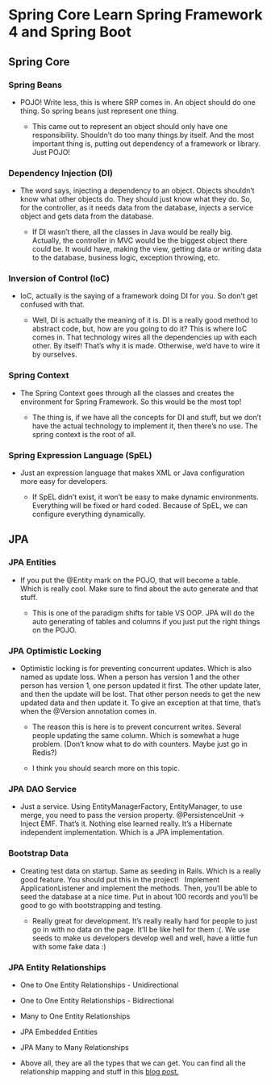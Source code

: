 # Spring Core Learn Spring Framework 4 and Spring Boot


## Spring Core

### Spring Beans

- POJO! Write less, this is where SRP comes in. An object should do one thing. So spring beans just represent one thing. 

	- This came out to represent an object should only have one responsibility. Shouldn’t do too many things by itself. And the most important thing is, putting out dependency of a framework or library. Just POJO!

### Dependency Injection (DI)

- The word says, injecting a dependency to an object. Objects shouldn’t know what other objects do. They should just know what they do. So, for the controller, as it needs data from the database, injects a service object and gets data from the database.

	- If DI wasn’t there, all the classes in Java would be really big. Actually, the controller in MVC would be the biggest object there could be. It would have, making the view, getting data or writing data to the database, business logic, exception throwing, etc.

### Inversion of Control (IoC)

- IoC, actually is the saying of a framework doing DI for you. So don’t get confused with that.

	- Well, DI is actually the meaning of it is. DI is a really good method to abstract code, but, how are you going to do it? This is where IoC comes in. That technology wires all the dependencies up with each other. By itself! That’s why it is made. Otherwise, we’d have to wire it by ourselves.

### Spring Context

- The Spring Context goes through all the classes and creates the environment for Spring Framework. So this would be the most top!

	- The thing is, if we have all the concepts for DI and stuff, but we don’t have the actual technology to implement it, then there’s no use. The spring context is the root of all.

### Spring Expression Language (SpEL)

- Just an expression language that makes XML or Java configuration more easy for developers. 

	- If SpEL didn’t exist, it won’t be easy to make dynamic environments. Everything will be fixed or hard coded. Because of SpEL, we can configure everything dynamically.

## JPA

### JPA Entities

- If you put the @Entity mark on the POJO, that will become a table. Which is really cool. Make sure to find about the auto generate and that stuff. 

	- This is one of the paradigm shifts for table VS OOP. JPA will do the auto generating of tables and columns if you just put the right things on the POJO.

### JPA Optimistic Locking

- Optimistic locking is for preventing concurrent updates. Which is also named as update loss. When a person has version 1 and the other person has version 1, one person updated it first. The other update later, and then the update will be lost. That other person needs to get the new updated data and then update it. To give an exception at that time, that’s when the @Version annotation comes in.

	- The reason this is here is to prevent concurrent writes. Several people updating the same column. Which is somewhat a huge problem. (Don’t know what to do with counters. Maybe just go in Redis?)

	- I think you should search more on this topic.

### JPA DAO Service

- Just a service. Using EntityManagerFactory, EntityManager, to use merge, you need to pass the version property. @PersistenceUnit -> Inject EMF. That’s it. Nothing else learned really. It’s a Hibernate independent implementation. Which is a JPA implementation.

### Bootstrap Data

- Creating test data on startup. Same as seeding in Rails. Which is a really good feature. You should put this in the project!   Implement ApplicationListener<ContextRefreshedEvent> and implement the methods. Then, you’ll be able to seed the database at a nice time. Put in about 100 records and you’ll be good to go with bootstrapping and testing. 

	- Really great for development. It’s really really hard for people to just go in with no data on the page. It’ll be like hell for them :(. We use seeds to make us developers develop well and well, have a little fun with some fake data :)

### JPA Entity Relationships

- One to One Entity Relationships - Unidirectional

- One to One Entity Relationships - Bidirectional

- Many to One Entity Relationships

- JPA Embedded Entities

- JPA Many to Many Relationships

- Above all, they are all the types that we can get. You can find all the relationship mapping and stuff in this [blog post.](https://vladmihalcea.com/2015/03/05/a-beginners-guide-to-jpa-and-hibernate-cascade-types/)

